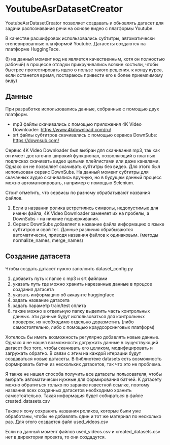 # YoutubeAsrDatasetCreator

YoutubeAsrDatasetCreator позволяет создавать и обновлять датасет для задачи распознавания речи на основе видео 
с платформы Youtube. 

В качестве расшифровок использовались субтитры, автоматически сгенерированные платформой Youtube.
Датасеты создаются на платформе HuggingFace.

(!) на данный момент код не является качественным, хотя он полностью рабочий) в процессе отладки прикручивались всякие костыли, чтобы быстрее протестировать идею о пользе такого решения. к концу курса, если останется время, постараюсь привести его к более приемлимому виду)


## Данные
При разработке использовались данные, собранные с помощью двух платформ.
* mp3 файлы скачивались с помощью приложения 4K Video Downloader: https://www.4kdownload.com/ru/
* srt файлы субтитров скачивались с помощью сервиса DownSubs: https://downsub.com/

Сервис 4K Video Downloader был выбран для скачивания mp3, так как он имеет достаточно широкий функционал, позволяющий
в платных подписках скачивать видео целыми плейлистами или даже каналами. Однако он не позволяет скачивать субтитры без
видео. Для этого был использован сервис DownSubs. На данный момент субтитры для скачанных аудио скачивались вручную, но
в будущем данный процесс можно автоматизировать, например с помощью Selenium.

Стоит отметить, что сервисы по разному обрабатывают названия файлов.
1) Если в названии ролика встретились символы, недопустимые для имени файла, 4K Video Downloader заменяет их на пробелы,
 а DownSubs - на нижние подчеркивания.
2) Сервис DownSubs добавляет в название файла информацию о языке субтитров и свой тег.
Данные различия обрабываются автоматически, приводя названия файлов к одинаковым. (методы normalize_names, merge_names)

## Создание датасета
Чтобы создать датасет нужно заполнить dataset_config.py
1) добавить путь к папке с mp3 и srt файлами
2) указать путь где можно хранить нарезанные данные в процссе создания датасета
3) указать информацию об аккаунте huggingface
4) задать название датасета
5) задать параметр train/test сплита
6) также можно в отдельную папку выделить часть контрольных данных. эти данные будут 
использоваться для контрольных проверок. их необходимо отдельно доразметить (либо самостоятельно, либо с помощью краудсорсинговых платформ)

Хотелось бы иметь возможность регулярно добавлять новые данные. Однако я не нашел возможности догружать 
данные в существующий датасет без того, чтобы скачивать его целиком, модифицировать и загружать обратно. 
В связи с этим на каждой итерации будут создаваться новые датасеты. В библиотеке 
datasets есть возможность формировать батчи из нескольких датасетов, так что это не проблема.

Я также не нашел способа получить все датасеты пользователя, чтобы выбрать автоматически нужные для формирования батчей. 
К датасету можно обратиться только по заранее известной ссылке, поэтому названия всех созданных датасетов необходимо хранить
самостоятельно. Такая информация будет собираться в файле created_datasets.csv

Также я хочу сохранять названия роликов, которые были уже обработаны, чтобы не добавлять один и тот же материал по 
несколько раз. Для этого создается файл used_videos.csv

Если на данный момент файлов used_videos.csv и created_datasets.csv нет в директории проекта, то они создадутся.

